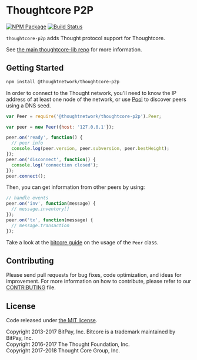 Thoughtcore P2P
=======

[![NPM Package](https://img.shields.io/npm/v/@thoughtnetwork/thoughtcore-p2p.svg?style=flat-square)](https://www.npmjs.org/package/@thoughtnetwork/thoughtcore-p2p)
[![Build Status](https://img.shields.io/travis/com/thoughtnetwork/thoughtcore-p2p.svg?branch=master&style=flat-square)](https://travis-ci.com/thoughtnetwork/thoughtcore-p2p)

`thoughtcore-p2p` adds Thought protocol support for Thoughtcore.

See [the main thoughtcore-lib repo](https://github.com/thoughtnetwork/thoughtcore-lib) for more information.

## Getting Started

```sh
npm install @thoughtnetwork/thoughtcore-p2p
```
In order to connect to the Thought network, you'll need to know the IP address of at least one node of the network, or use [Pool](/docs/pool.md) to discover peers using a DNS seed.

```javascript
var Peer = require('@thoughtnetwork/thoughtcore-p2p').Peer;

var peer = new Peer({host: '127.0.0.1'});

peer.on('ready', function() {
  // peer info
  console.log(peer.version, peer.subversion, peer.bestHeight);
});
peer.on('disconnect', function() {
  console.log('connection closed');
});
peer.connect();
```

Then, you can get information from other peers by using:

```javascript
// handle events
peer.on('inv', function(message) {
  // message.inventory[]
});
peer.on('tx', function(message) {
  // message.transaction
});
```

Take a look at the [bitcore guide](http://bitcore.io/guide/peer.html) on the usage of the `Peer` class.

## Contributing

Please send pull requests for bug fixes, code optimization, and ideas for improvement. For more information on how to contribute, please refer to our [CONTRIBUTING](https://github.com/thoughtnetwork/thoughtcore-p2p/blob/master/CONTRIBUTING.md) file.

## License

Code released under [the MIT license](https://github.com/thoughtnetwork/thoughtcore/blob/master/LICENSE).

Copyright 2013-2017 BitPay, Inc. Bitcore is a trademark maintained by BitPay, Inc.  
Copyright 2016-2017 The Thought Foundation, Inc.  
Copyright 2017-2018 Thought Core Group, Inc.  
